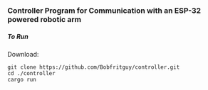 ### Controller Program for Communication with an ESP-32 powered robotic arm

##### To Run
Download:
```
git clone https://github.com/Bobfritguy/controller.git
cd ./controller
cargo run
```
